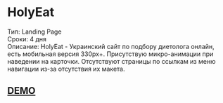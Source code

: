 # HolyEat
Тип: Landing Page <br>
Сроки: 4 дня <br>
Описание: HolyEat - Украинский сайт по подбору диетолога онлайн, есть мобильная версия 330px+. Присутствую микро-анимации при наведении на карточки. Отсутствуют страницы по ссылкам из меню навигации из-за отсутствия их макета.

## [DEMO]()